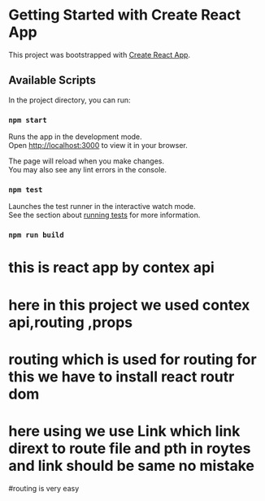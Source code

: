 # Getting Started with Create React App

This project was bootstrapped with [Create React App](https://github.com/facebook/create-react-app).

## Available Scripts

In the project directory, you can run:

### `npm start`

Runs the app in the development mode.\
Open [http://localhost:3000](http://localhost:3000) to view it in your browser.

The page will reload when you make changes.\
You may also see any lint errors in the console.

### `npm test`

Launches the test runner in the interactive watch mode.\
See the section about [running tests](https://facebook.github.io/create-react-app/docs/running-tests) for more information.

### `npm run build`

# this is react app by contex api

# here in this project we used contex api,routing ,props

# routing which is used for routing for this we have to install react routr dom

# here using <ahref> we use Link which link dirext to route file and pth in roytes and link should be same no mistake

#routing is very easy
